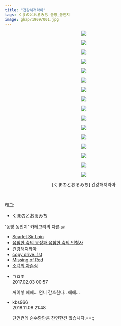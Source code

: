 ```yaml
---
title: "건강해져라아"
tags: くまのとおるみち 동방_동인지
image: ghap/1909/001.jpg
---
```

<div class="article">
<p style="text-align: center; clear: none; float: none;"><img src="{{ site.nasurl }}/ghap/1909/001.jpg"/></p>
<p style="text-align: center; clear: none; float: none;"><img src="{{ site.nasurl }}/ghap/1909/002.jpg"/></p>
<p style="text-align: center; clear: none; float: none;"><img src="{{ site.nasurl }}/ghap/1909/003.jpg"/></p>
<p style="text-align: center; clear: none; float: none;"><img src="{{ site.nasurl }}/ghap/1909/004.jpg"/></p>
<p style="text-align: center; clear: none; float: none;"><img src="{{ site.nasurl }}/ghap/1909/005.jpg"/></p>
<p style="text-align: center; clear: none; float: none;"><img src="{{ site.nasurl }}/ghap/1909/006.jpg"/></p>
<p style="text-align: center; clear: none; float: none;"><img src="{{ site.nasurl }}/ghap/1909/007.jpg"/></p>
<p style="text-align: center; clear: none; float: none;"><img src="{{ site.nasurl }}/ghap/1909/008.jpg"/></p>
<p style="text-align: center; clear: none; float: none;"><img src="{{ site.nasurl }}/ghap/1909/009.jpg"/></p>
<p style="text-align: center; clear: none; float: none;"><img src="{{ site.nasurl }}/ghap/1909/010.jpg"/></p>
<p style="text-align: center; clear: none; float: none;"><img src="{{ site.nasurl }}/ghap/1909/011.jpg"/></p>
<p style="text-align: center; clear: none; float: none;"><img src="{{ site.nasurl }}/ghap/1909/012.jpg"/></p>
<p style="text-align: center; clear: none; float: none;"><img src="{{ site.nasurl }}/ghap/1909/013.jpg"/></p>
<p style="text-align: center; clear: none; float: none;"><img src="{{ site.nasurl }}/ghap/1909/014.jpg"/></p>
<p style="text-align: center; clear: none; float: none;"><img src="{{ site.nasurl }}/ghap/1909/015.jpg"/></p>
<p style="text-align: center; clear: none; float: none;"><img src="{{ site.nasurl }}/ghap/1909/016.jpg"/></p>
<p style="text-align: center; clear: none; float: none;">[くまのとおるみち] 건강해져라아</p>
<p><br/></p>
</div><div class="tagTrail">
<p>태그: </p>
<ul>
<li>くまのとおるみち</li>
</ul>
</div><div class="another">
<p>'동방 동인지' 카테고리의 다른 글</p>
<ul>
<li><a href="/2016-08-29-ghap_1911">Scarlet Sir Loin</a></li>
<li><a href="/2016-08-29-ghap_1910">음침한 숲의 요정과 음침한 숲의 인형사</a></li>
<li><a href="/2016-08-29-ghap_1909">건강해져라아</a></li>
<li><a href="/2016-08-29-ghap_1908">copy drive. 1st</a></li>
<li><a href="/2016-08-29-ghap_1905">Missing of Red</a></li>
<li><a href="/2016-08-29-ghap_1904">소녀의 자존심</a></li>
</ul>
</div><div class="cb_module cb_fluid">
<div class="cb_wrt cb_profile">
<div class="comment">
<ul>
<li class="cb_thumb_off" id="comment14905639">
<div class="cb_comment_area">
<div class="cb_info_area">
<div class="cb_section">
<span class="cb_nick_name">ㄱㅁㅎ</span>
</div>
<div class="cb_section">
<span class="cb_date">2017.02.03 00:57 </span>
</div>
</div>
<div class="cb_dsc_comment">
<p class="cb_dsc">
											꺼이싷 헤헤... 언니 간호한다.. 헤헤...
										</p>
</div>
</div></li>
<li class="cb_thumb_off" id="comment15370050">
<div class="cb_comment_area">
<div class="cb_info_area">
<div class="cb_section">
<span class="cb_nick_name">kbs966</span>
</div>
<div class="cb_section">
<span class="cb_date">2018.11.08 21:48 </span>
</div>
</div>
<div class="cb_dsc_comment">
<p class="cb_dsc">
											단언컨데 순수함만큼 잔인한건 없습니다.==;;
										</p>
</div>
</div></li>
</ul>
</div>
</div><!-- commentList close -->
</div>